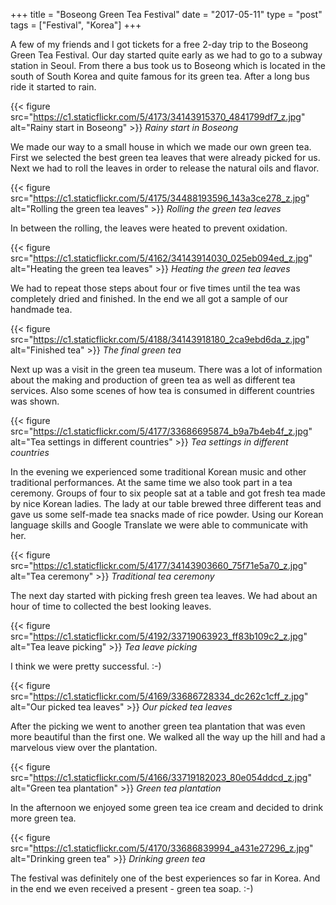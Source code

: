 +++
title = "Boseong Green Tea Festival"
date = "2017-05-11"
type = "post"
tags = ["Festival", "Korea"]
+++

A few of my friends and I got tickets for a free 2-day trip to the Boseong Green Tea Festival. Our day started quite early as we had to go to a subway station in Seoul. From there a bus took us to Boseong which is located in the south of South Korea and quite famous for its green tea. After a long bus ride it started to rain.

{{< figure src="https://c1.staticflickr.com/5/4173/34143915370_4841799df7_z.jpg" alt="Rainy start in Boseong" >}}
*Rainy start in Boseong*

We made our way to a small house in which we made our own green tea. First we selected the best green tea leaves that were already picked for us. Next we had to roll the leaves in order to release the natural oils and flavor.

{{< figure src="https://c1.staticflickr.com/5/4175/34488193596_143a3ce278_z.jpg" alt="Rolling the green tea leaves" >}}
*Rolling the green tea leaves*

In between the rolling, the leaves were heated to prevent oxidation.

{{< figure src="https://c1.staticflickr.com/5/4162/34143914030_025eb094ed_z.jpg" alt="Heating the green tea leaves" >}}
*Heating the green tea leaves*

We had to repeat those steps about four or five times until the tea was completely dried and finished. In the end we all got a sample of our handmade tea.

{{< figure src="https://c1.staticflickr.com/5/4188/34143918180_2ca9ebd6da_z.jpg" alt="Finished tea" >}}
*The final green tea*

Next up was a visit in the green tea museum. There was a lot of information about the making and production of green tea as well as different tea services. Also some scenes of how tea is consumed in different countries was shown.

{{< figure src="https://c1.staticflickr.com/5/4177/33686695874_b9a7b4eb4f_z.jpg" alt="Tea settings in different countries" >}}
*Tea settings in different countries*

In the evening we experienced some traditional Korean music and other traditional performances. At the same time we also took part in a tea ceremony. Groups of four to six people sat at a table and got fresh tea made by nice Korean ladies. The lady at our table brewed three different teas and gave us some self-made tea snacks made of rice powder. Using our Korean language skills and Google Translate we were able to communicate with her.

{{< figure src="https://c1.staticflickr.com/5/4177/34143903660_75f71e5a70_z.jpg" alt="Tea ceremony" >}}
*Traditional tea ceremony*

The next day started with picking fresh green tea leaves. We had about an hour of time to collected the best looking leaves.

{{< figure src="https://c1.staticflickr.com/5/4192/33719063923_ff83b109c2_z.jpg" alt="Tea leave picking" >}}
*Tea leave picking*

I think we were pretty successful. :-)

{{< figure src="https://c1.staticflickr.com/5/4169/33686728334_dc262c1cff_z.jpg" alt="Our picked tea leaves" >}}
*Our picked tea leaves*

After the picking we went to another green tea plantation that was even more beautiful than the first one. We walked all the way up the hill and had a marvelous view over the plantation.

{{< figure src="https://c1.staticflickr.com/5/4166/33719182023_80e054ddcd_z.jpg" alt="Green tea plantation" >}}
*Green tea plantation*

In the afternoon we enjoyed some green tea ice cream and decided to drink more green tea.

{{< figure src="https://c1.staticflickr.com/5/4170/33686839994_a431e27296_z.jpg" alt="Drinking green tea" >}}
*Drinking green tea*

The festival was definitely one of the best experiences so far in Korea. And in the end we even received a present - green tea soap. :-)
